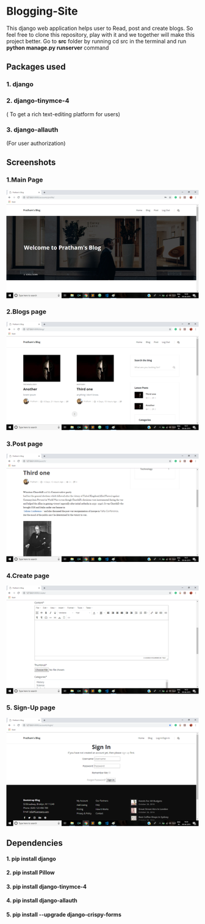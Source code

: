 # Blogging-Site

This django web application helps user to Read, post and create blogs. So feel free to clone this repository, play with it and we together will make this project better.
Go to **src** folder by running cd src in the terminal and run **python manage.py runserver** command 

## Packages used
### 1. django
### 2. django-tinymce-4
( To get a rich text-editing platform for users)
### 3. django-allauth
(For user authorization)

## Screenshots

### 1.Main Page

![alt text](https://github.com/PrathamDogra/Blogging-Site/blob/master/screenshots/mainpage.png)

### 2.Blogs page

![alt text](https://github.com/PrathamDogra/Blogging-Site/blob/master/screenshots/blog.png)

### 3.Post page

![alt text](https://github.com/PrathamDogra/Blogging-Site/blob/master/screenshots/post.png)

### 4.Create page

![alt text](https://github.com/PrathamDogra/Blogging-Site/blob/master/screenshots/create.png)

### 5. Sign-Up page

![alt text](https://github.com/PrathamDogra/Blogging-Site/blob/master/screenshots/signin.png)


## Dependencies

#### 1. pip install django
#### 2. pip install Pillow
#### 3. pip install django-tinymce-4 
#### 4. pip install django-allauth
#### 5. pip install --upgrade django-crispy-forms




